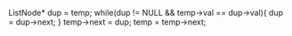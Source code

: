 ListNode* dup = temp;
while(dup != NULL && temp->val == dup->val){
dup = dup->next;
}
temp->next = dup;
temp = temp->next;